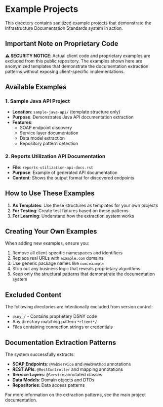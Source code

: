 # Example Projects

This directory contains sanitized example projects that demonstrate the Infrastructure Documentation Standards system in action.

## Important Note on Proprietary Code

**⚠️ SECURITY NOTICE**: Actual client code and proprietary examples are excluded from this public repository. The examples shown here are anonymized templates that demonstrate the documentation extraction patterns without exposing client-specific implementations.

## Available Examples

### 1. Sample Java API Project
- **Location**: `sample-java-api/` (template structure only)
- **Purpose**: Demonstrates Java API documentation extraction
- **Features**:
  - SOAP endpoint discovery
  - Service layer documentation
  - Data model extraction
  - Repository pattern detection

### 2. Reports Utilization API Documentation
- **File**: `reports-utilization-api-docs.rst`
- **Purpose**: Example of generated API documentation
- **Content**: Shows the output format for discovered endpoints

## How to Use These Examples

1. **As Templates**: Use these structures as templates for your own projects
2. **For Testing**: Create test fixtures based on these patterns
3. **For Learning**: Understand how the extraction system works

## Creating Your Own Examples

When adding new examples, ensure you:
1. Remove all client-specific namespaces and identifiers
2. Replace real URLs with `example.com` domains
3. Use generic package names like `com.example`
4. Strip out any business logic that reveals proprietary algorithms
5. Keep only the structural patterns that demonstrate the documentation system

## Excluded Content

The following directories are intentionally excluded from version control:
- `dsny_/` - Contains proprietary DSNY code
- Any directory matching pattern `*client*/`
- Files containing connection strings or credentials

## Documentation Extraction Patterns

The system successfully extracts:
- **SOAP Endpoints**: `@WebService` and `@WebMethod` annotations
- **REST APIs**: `@RestController` and mapping annotations
- **Service Layers**: `@Service` annotated classes
- **Data Models**: Domain objects and DTOs
- **Repositories**: Data access patterns

For more information on the extraction patterns, see the main project documentation.